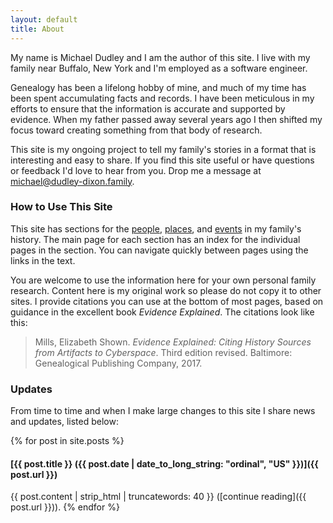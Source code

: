 ```yaml
---
layout: default
title: About
---
```


My name is Michael Dudley and I am the author of this site.
I live with my family near Buffalo, New York and I'm employed as a software engineer.

Genealogy has been a lifelong hobby of mine, and much of my time has been spent accumulating facts and records.
I have been meticulous in my efforts to ensure that the information is accurate and supported by evidence.
When my father passed away several years ago I then shifted my focus toward creating something from that body of research.

This site is my ongoing project to tell my family's stories in a format that is interesting and easy to share.
If you find this site useful or have questions or feedback I'd love to hear from you.
Drop me a message at [michael@dudley-dixon.family](mailto:michael@dudley-dixon.family).

### How to Use This Site

This site has sections for the [people](/people), [places](/places), and [events](/events) in my family's history.
The main page for each section has an index for the individual pages in the section.
You can navigate quickly between pages using the links in the text.

You are welcome to use the information here for your own personal family research.
Content here is my original work so please do not copy it to other sites.
I provide citations you can use at the bottom of most pages, based on guidance in the excellent book *Evidence Explained*.
The citations look like this:

> Mills, Elizabeth Shown. *Evidence Explained: Citing History Sources from Artifacts to Cyberspace*. Third edition revised. Baltimore: Genealogical Publishing Company, 2017.

### Updates

From time to time and when I make large changes to this site I share news and updates, listed below:

{% for post in site.posts %}
#### [{{ post.title }} ({{ post.date | date_to_long_string: "ordinal", "US" }})]({{ post.url }})

{{ post.content | strip_html | truncatewords: 40 }} ([continue reading]({{ post.url }})).
{% endfor %}

